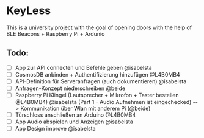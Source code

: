 # KeyLess

This is a university project with the goal of opening doors with the help of BLE Beacons + Raspberry Pi + Ardunio

## Todo:

- [ ] App zur API connecten und Befehle geben @isabelsta
- [ ] CosmosDB anbinden + Authentifizierung hinzufügen @L4B0MB4
- [ ] API-Definition für Serveranfragen (auch dokumentieren) @isabelsta
- [ ] Anfragen-Konzept niederschreiben @beide
- [ ] Raspberry Pi Klingel (Lautsprecher + Mikrofon + Taster bestellen @L4B0MB4) @isabelsta (Part 1 - Audio Aufnehmen ist eingechecked) --> Kommunikation über Wlan mit anderem Pi (@beide)
- [ ] Türschloss anschließen an Arduino @L4B0MB4
- [ ] App Audio abspielen und Anzeigen @isabelsta
- [ ] App Design improve @isabelsta
